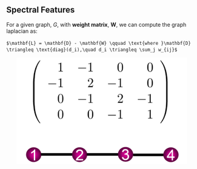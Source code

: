 ##  Spectral Features

For a given graph, $\mathit{G}$, with **weight matrix**, $\mathbf{W}$, we can compute the graph laplacian as:

``$\mathbf{L} = \mathbf{D} - \mathbf{W} \qquad \text{where }\mathbf{D} \triangleq \text{diag}(d_i),\quad d_i \triangleq \sum_j w_{ij}$``

<div style="text-align: center"><img class="plain"  src="resources/graph_ex.png" width="450"/></div>

